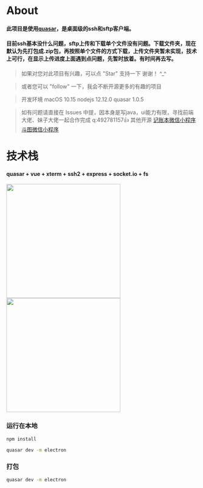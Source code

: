# About

#### 此项目是使用[quasar](https://quasar.dev/)，是桌面级的ssh和sftp客户端。
#### 目前ssh基本没什么问题，sftp上传和下载单个文件没有问题。下载文件夹，现在默认为先打包成.zip包，再按照单个文件的方式下载，上传文件夹暂未实现，技术上可行，在显示上传进度上面遇到点问题，先暂时放着。有时间再去写。

> 如果对您对此项目有兴趣，可以点 "Star" 支持一下 谢谢！ ^_^

> 或者您可以 "follow" 一下，我会不断开源更多的有趣的项目

> 开发环境 macOS 10.15 nodejs 12.12.0 quasar 1.0.5

> 如有问题请直接在 Issues 中提，因本身是写java，ui能力有限，寻找前端大佬、妹子大佬一起合作完成 q:492781157👍
> 其他开源 [记账本微信小程序](https://github.com/chinarui-na/cashbook) [斗图微信小程序](https://github.com/chinarui-na/EmotionalSearch)

# 技术栈
#### quasar + vue + xterm + ssh2 + express + socket.io + fs

<img src="http://img.chinarui.cn/shell2.jpg" width="300" hegiht="300" align=center />

<img src="http://img.chinarui.cn/shell1.jpg" width="300" hegiht="300" align=center />


### 运行在本地

```bash
npm install
```

```bash
quasar dev -m electron
```

### 打包
```bash
quasar dev -m electron
```

